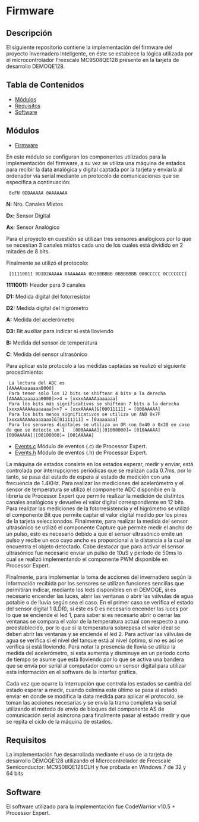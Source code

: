 # Firmware

## Descripción

El siguiente repositorio contiene la implementación del firmware del proyecto Invernadero Inteligente, en éste se establece la lógica utilizada por el microcontrolador Freescale MC9S08QE128 presente en la tarjeta de desarrollo DEMOQE128.

## Tabla de Contenidos
- [Módulos](#lista-de-módulos)
- [Requisitos](#requisitos)
- [Software](#software)

## Módulos

- [Firmware](https://github.com/geralbarreto/Greenhouse_Project/blob/master/Firmware/Firmware_final/sendchar/Sources/ProcessorExpert.c)

En este módulo se configuran los componentes utilizados para la implementación del firmware, a su vez se utiliza una máquina de estados para recibir la data analógica y digital captada por la tarjeta y enviarla al ordenador vía serial mediante un protocolo de comunicaciones que se especifica a continuación:

     0xFN 0DDAAAAA 0AAAAAAA

   **N:** Nro. Canales Mixtos

   **Dx:** Sensor Digital

   **Ax:** Sensor Analógico
     
Para el proyecto en cuestión se utilizan tres sensores analógicos por lo que se necesitan 3 canales mixtos cada uno de los cuales está dividido en 2 mitades de 8 bits.
     
Finalmente se utilizó el protocolo:

     [11110011 0D1D2AAAAA 0AAAAAAA 0D30BBBBB 0BBBBBBB 000CCCCC 0CCCCCCC]
     
**11110011:** Header para 3 canales

**D1:** Medida digital del fotorresistor

**D2:** Medida digital del higrómetro

**A:** Medida del acelerómetro

**D3:** Bit auxiliar para indicar si está lloviendo

**B:** Medida del sensor de temperatura

**C:** Medida del sensor ultrasónico

Para aplicar este protocolo a las medidas captadas se realizó el siguiente procedimiento:

     La lectura del ADC es                                                                         [AAAAAaaaaaaa0000]
     Para tener solo los 12 bits se shiftean 4 bits a la derecha                                   [AAAAAaaaaaaa0000]>>4 = [xxxxAAAAAaaaaaaa]
     Para los bits más significativos se shiftean 7 bits a la derecha                              [xxxxAAAAAaaaaaaa]>>7 = [xxxAAAAA]&[00011111] = [000AAAAA]
     Para los bits menos significativos se utiliza un AND 0x7F                                     [xxxxAAAAAaaaaaaa]&[01111111] = [0aaaaaaa]
     Para los sensores digitales se utiliza un OR con 0x40 o 0x20 en caso de que se detecte un 1   [000AAAAA]|[01000000]= [010AAAAA]  [000AAAAA]|[00100000]= [001AAAAA]


- [Events.c](https://github.com/geralbarreto/Greenhouse_Project/blob/master/Firmware/Firmware_final/sendchar/Sources/Events.c) Módulo de eventos (.c) de Processor Expert.
- [Events.h](https://github.com/geralbarreto/Greenhouse_Project/blob/master/Firmware/Firmware_final/sendchar/Sources/Events.h) Módulo de eventos (.h) de Processor Expert.

La máquina de estados consiste en los estados esperar, medir y enviar, está controlada por interrupciones periódicas que se realizan cada 0.7ms, por lo tanto, se pasa del estado de espera al estado de medición con una frecuencia de 1.4KHz. Para realizar las mediciones del acelerómetro y el sensor de temperatura se utilizó el componente ADC disponible en la librería de Processor Expert que permite realizar la medición de distintos canales analógicos y devuelve el valor digital correspondiente en 12 bits. Para realizar las mediciones de la fotorresistencia y el higrómetro se utilizó el componente Bit que permite captar el valor digital medido por los pines de la tarjeta seleccionados. Finalmente, para realizar la medida del sensor ultrasónico se utilizó el componente Capture que permite medir el ancho de un pulso, esto es necesario debido a que el sensor ultrasónico emite un pulso y recibe un eco cuyo ancho es proporcional a la distancia a la cual se encuentra el objeto detectado. Cabe destacar que para activar el sensor ultrasónico fue necesario enviar un pulso de 10uS y período de 50ms lo cual se realizó implementando el componente PWM disponible en Processor Expert.

Finalmente, para implementar la toma de acciones del invernadero según la información recibida por los sensores se utilizan funciones sencillas que permitirán indicar, mediante los leds disponibles en el DEMOQE, si es necesario encender las luces, abrir las ventanas o abrir las válvulas de agua potable o de lluvia según sea el caso. En el primer caso se verifica el estado del sensor digital 1 (LDR), si éste es 0 es necesario encender las luces por lo que se enciende el led 1, para saber si es necesario abrir o cerrar las ventanas se compara el valor de la temperatura actual con respecto a uno preestablecido, por lo que si la temperatura sobrepasa el valor ideal se deben abrir las ventanas y se enciende el led 2. Para activar las válvulas de agua se verifica si el nivel del tanque está al nivel óptimo, si no es así se verifica si está lloviendo. Para notar la presencia de lluvia se utiliza la medida del acelerómetro, si esta aumenta y disminuye en un periodo corto de tiempo se asume que está lloviendo por lo que se activa una bandera que se envía por serial al computador como un sensor digital para utilizar esta información en el software de la interfaz gráfica.

Cada vez que ocurre la interrupción que controla los estados se cambia del estado esperar a medir, cuando culmina este último se pasa al estado enviar en donde se modifica la data medida para aplicar el protocolo, se toman las acciones necesarias y se envía la trama completa vía serial utilizando el método de envío de bloques del componente AS de comunicación serial asíncrona para finalmente pasar al estado medir y que se repita el ciclo de la máquina de estados.

## Requisitos

La implementación fue desarrollada mediante el uso de la tarjeta de desarrollo DEMOQE128 utilizando el Microcontrolador de Freescale Semiconductor: MC9S08QE128CLH y fue probada en Windows 7 de 32 y 64 bits

## Software

El software utilizado para la implementación fue CodeWarrior v10.5 + Processor Expert.
